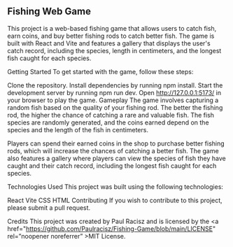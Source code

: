 ## Fishing Web Game
This project is a web-based fishing game that allows users to catch fish, earn coins, and buy better fishing rods to catch better fish. The game is built with React and Vite and features a gallery that displays the user's catch record, including the species, length in centimeters, and the longest fish caught for each species.

Getting Started
To get started with the game, follow these steps:

Clone the repository.
Install dependencies by running npm install.
Start the development server by running npm run dev.
Open http://127.0.0.1:5173/ in your browser to play the game.
Gameplay
The game involves capturing a random fish based on the quality of your fishing rod. The better the fishing rod, the higher the chance of catching a rare and valuable fish. The fish species are randomly generated, and the coins earned depend on the species and the length of the fish in centimeters.

Players can spend their earned coins in the shop to purchase better fishing rods, which will increase the chances of catching a better fish. The game also features a gallery where players can view the species of fish they have caught and their catch record, including the longest fish caught for each species.

Technologies Used
This project was built using the following technologies:

React
Vite
CSS
HTML
Contributing
If you wish to contribute to this project, please submit a pull request.

Credits
This project was created by Paul Racisz and is licensed by the <a href="https://github.com/Paulracisz/Fishing-Game/blob/main/LICENSE" rel=”noopener noreferrer” >MIT License</a>.
